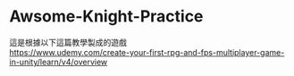 # Awsome-Knight-Practice<br/>
這是根據以下這篇教學製成的遊戲<br/>
https://www.udemy.com/create-your-first-rpg-and-fps-multiplayer-game-in-unity/learn/v4/overview
